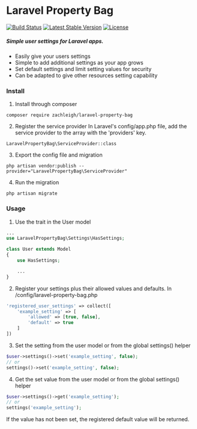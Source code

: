 # Laravel Property Bag   
[![Build Status](https://travis-ci.org/zachleigh/laravel-property-bag.svg?branch=master)](https://travis-ci.org/zachleigh/laravel-property-bag)
[![Latest Stable Version](https://poser.pugx.org/zachleigh/laravel-property-bag/version.svg)](//packagist.org/packages/zachleigh/laravel-property-bag) 
[![License](https://poser.pugx.org/zachleigh/laravel-property-bag/license.svg)](//packagist.org/packages/zachleigh/laravel-property-bag)  
##### Simple user settings for Laravel apps. 
  - Easily give your users settings
  - Simple to add additional settings as your app grows
  - Set default settings and limit setting values for security
  - Can be adapted to give other resources setting capability

### Install
1. Install through composer
```
composer require zachleigh/laravel-property-bag
```
2. Register the service provider
In Laravel's config/app.php file, add the service provider to the array with the 'providers' key.
```
LaravelPropertyBag\ServiceProvider::class
```
3. Export the config file and migration
```
php artisan vendor:publish --provider="LaravelPropertyBag\ServiceProvider"
```
4. Run the migration
```
php artisan migrate
```
### Usage
1. Use the trait in the User model
```php
...
use LaravelPropertyBag\Settings\HasSettings;

class User extends Model
{
    use HasSettings;

    ...
}
```
2. Register your settings plus their allowed values and defaults.
In /config/laravel-property-bag.php
```php
'registered_user_settings' => collect([
    'example_setting' => [
        'allowed' => [true, false],
        'default' => true
    ]
])
```
3. Set the setting from the user model or from the global settings() helper
```php
$user->settings()->set('example_setting', false);
// or
settings()->set('example_setting', false);
```
4. Get the set value from the user model or from the global settings() helper
```php
$user->settings()->get('example_setting');
// or
settings('example_setting');
```
If the value has not been set, the registered default value will be returned.
